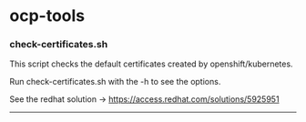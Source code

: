 # ocp-tools

### check-certificates.sh

This script checks the default certificates created by openshift/kubernetes.

Run check-certificates.sh with the -h to see the options.

See the redhat solution -> https://access.redhat.com/solutions/5925951

---
